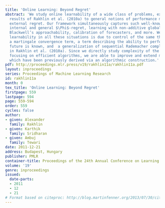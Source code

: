 ```yaml
---
title: 'Online Learning: Beyond Regret'
abstract: 'We study online learnability of a wide class of problems, extending the
  results of Rakhlin et al. (2010a) to general notions of performance measure well beyond
  external regret. Our framework simultaneously captures such well-known notions as
  internal and general $\Phi$-regret, learning with non-additive global cost functions,
  Blackwell’s approachability, calibration of forecasters, and more. We show that
  learnability in all these situations is due to control of the same three quantities:
  a martingale convergence term, a term describing the ability to perform well if
  future is known, and  a generalization of sequential Rademacher complexity, studied
  in Rakhlin et al. (2010a). Since we directly study complexity of the problem instead of
  focusing on efficient algorithms, we are able to improve and extend many known results
  which have been previously derived via an algorithmic construction.'
pdf: http://proceedings.mlr.press/v19/rakhlin11a/rakhlin11a.pdf
layout: inproceedings
series: Proceedings of Machine Learning Research
id: rakhlin11a
month: 0
tex_title: 'Online Learning: Beyond Regret'
firstpage: 559
lastpage: 594
page: 559-594
order: 559
cycles: false
author:
- given: Alexander
  family: Rakhlin
- given: Karthik
  family: Sridharan
- given: Ambuj
  family: Tewari
date: 2011-12-21
address: Budapest, Hungary
publisher: PMLR
container-title: Proceedings of the 24th Annual Conference on Learning Theory
volume: '19'
genre: inproceedings
issued:
  date-parts:
  - 2011
  - 12
  - 21
# Format based on citeproc: http://blog.martinfenner.org/2013/07/30/citeproc-yaml-for-bibliographies/
---
```

